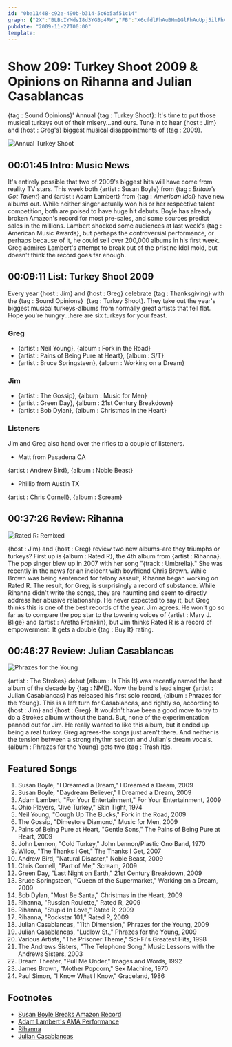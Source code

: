 ```yaml
---
id: "0ba11448-c92e-490b-b314-5c6b5af51c14"
graph: {"2X":"BLBcIYMdsI8d3YGBp4RW","FB":"X6cfdlFhAuBHm1GlFhAuUpj5ilFhAuHutg2lFhAuBGSJLk2OMvhgI0ymi0iyqQp8Qw52NS4pEoIozT8DNVNxXcvkJ71VXnXxJvP8","1QE":"97qipX6cfd97qipBHm1GGGa0FokW5MGGa0FrqJFWGGa0FodPIWGGa0Fm0Zbdm0ZbdodPIW","25F":"9ml3bJUYNEJUYNELixJz9ml3bskIhcBQsAMX6cfdBHm1GBQsAM"}
pubdate: "2009-11-27T00:00"
template: 
---
```






# Show 209: Turkey Shoot 2009 & Opinions on Rihanna and Julian Casablancas

{tag : Sound Opinions}' Annual {tag : Turkey Shoot}: It's time to put those musical turkeys out of their misery...and ours. Tune in to hear {host : Jim} and {host : Greg's} biggest musical disappointments of {tag : 2009}.

![Annual Turkey Shoot](https://static.soundopinions.org/images/2009/turkeydj.jpg)



## 00:01:45 Intro: Music News

It's entirely possible that two of 2009's biggest hits will have come from reality TV stars. This week both {artist : Susan Boyle} from {tag : *Britain's Got Talent*} and {artist : Adam Lambert} from {tag : *American Idol*} have new albums out. While neither singer actually won his or her respective talent competition, both are poised to have huge hit debuts. Boyle has already broken Amazon's record for most pre-sales, and some sources predict sales in the millions. Lambert shocked some audiences at last week's {tag : American Music Awards}, but perhaps the controversial performance, or perhaps because of it, he could sell over 200,000 albums in his first week. Greg admires Lambert's attempt to break out of the pristine Idol mold, but doesn't think the record goes far enough.



## 00:09:11 List: Turkey Shoot 2009

Every year {host : Jim} and {host : Greg} celebrate {tag : Thanksgiving} with the {tag : Sound Opinions}  {tag : Turkey Shoot}. They take out the year's biggest musical turkeys-albums from normally great artists that fell flat. Hope you're hungry...here are six turkeys for your feast.


### Greg

- {artist : Neil Young}, {album : Fork in the Road}
- {artist : Pains of Being Pure at Heart}, {album : S/T}
- {artist : Bruce Springsteen}, {album : Working on a Dream}


### Jim

- {artist : The Gossip}, {album : Music for Men}
- {artist : Green Day}, {album : 21st Century Breakdown}
- {artist : Bob Dylan}, {album : Christmas in the Heart}


### Listeners

Jim and Greg also hand over the rifles to a couple of listeners.

- Matt from Pasadena CA

{artist : Andrew Bird}, {album : Noble Beast}

- Phillip from Austin TX

{artist : Chris Cornell}, {album : Scream}



## 00:37:26 Review: Rihanna

![Rated R: Remixed](https://static.soundopinions.org/assets/209/1QE0.jpg)

{host : Jim} and {host : Greg} review two new albums-are they triumphs or turkeys? First up is {album : Rated R}, the 4th album from {artist : Rihanna}. The pop singer blew up in 2007 with her song "{track : Umbrella}." She was recently in the news for an incident with boyfriend Chris Brown. While Brown was being sentenced for felony assault, Rihanna began working on Rated R. The result, for Greg, is surprisingly a record of substance. While Rihanna didn't write the songs, they are haunting and seem to directly address her abusive relationship. He never expected to say it, but Greg thinks this is one of the best records of the year. Jim agrees. He won't go so far as to compare the pop star to the towering voices of {artist : Mary J. Blige} and {artist : Aretha Franklin}, but Jim thinks Rated R is a record of empowerment. It gets a double {tag : Buy It} rating.



## 00:46:27 Review: Julian Casablancas

![Phrazes for the Young](https://static.soundopinions.org/assets/209/25F0.jpg)

{artist : The Strokes} debut {album : Is This It} was recently named the best album of the decade by {tag : NME}. Now the band's lead singer {artist : Julian Casablancas} has released his first solo record, {album : Phrazes for the Young}. This is a left turn for Casablancas, and rightly so, according to {host : Jim} and {host : Greg}. It wouldn't have been a good move to try to do a Strokes album without the band. But, none of the experimentation panned out for Jim. He really wanted to like this album, but it ended up being a real turkey. Greg agrees-the songs just aren't there. And neither is the tension between a strong rhythm section and Julian's dream vocals. {album : Phrazes for the Young} gets two {tag : Trash It}s.



## Featured Songs

1. Susan Boyle, "I Dreamed a Dream," I Dreamed a Dream, 2009
2. Susan Boyle, "Daydream Believer," I Dreamed a Dream, 2009
3. Adam Lambert, "For Your Entertainment," For Your Entertainment, 2009
4. Ohio Players, "Jive Turkey," Skin Tight, 1974
5. Neil Young, "Cough Up The Bucks," Fork in the Road, 2009
6. The Gossip, "Dimestore Diamond," Music for Men, 2009
7. Pains of Being Pure at Heart, "Gentle Sons," The Pains of Being Pure at Heart, 2009
8. John Lennon, "Cold Turkey," John Lennon/Plastic Ono Band, 1970
9. Wilco, "The Thanks I Get," The Thanks I Get, 2007
10. Andrew Bird, "Natural Disaster," Noble Beast, 2009
11. Chris Cornell, "Part of Me," Scream, 2009
12. Green Day, "Last Night on Earth," 21st Century Breakdown, 2009
13. Bruce Springsteen, "Queen of the Supermarket," Working on a Dream, 2009
14. Bob Dylan, "Must Be Santa," Christmas in the Heart, 2009
15. Rihanna, "Russian Roulette," Rated R, 2009
16. Rihanna, "Stupid In Love," Rated R, 2009
17. Rihanna, "Rockstar 101," Rated R, 2009
18. Julian Casablancas, "11th Dimension," Phrazes for the Young, 2009
19. Julian Casablancas, "Ludlow St.," Phrazes for the Young, 2009
20. Various Artists, "The Prisoner Theme," Sci-Fi's Greatest Hits, 1998
21. The Andrews Sisters, "The Telephone Song," Music Lessons with the Andrews Sisters, 2003
22. Dream Theater, "Pull Me Under," Images and Words, 1992
23. James Brown, "Mother Popcorn," Sex Machine, 1970
24. Paul Simon, "I Know What I Know," Graceland, 1986



## Footnotes

- [Susan Boyle Breaks Amazon Record](http://edition.cnn.com/2009/WORLD/europe/11/19/susan.boyle.amazon/)
- [Adam Lambert's AMA Performance](http://www.washingtonpost.com/wp-dyn/content/article/2009/11/23/AR2009112301991.html)
- [Rihanna](http://www.rihannanow.com/)
- [Julian Casablancas](http://juliancasablancas.com/)